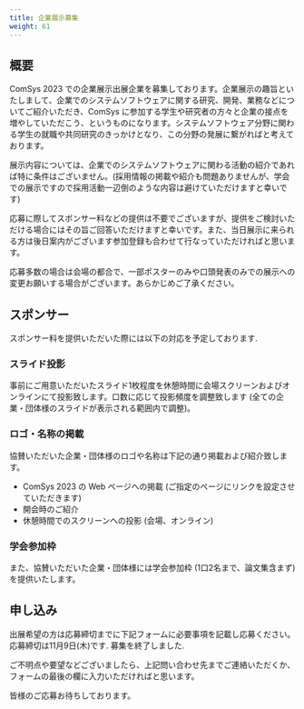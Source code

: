 ```yaml
---
title: 企業展示募集
weight: 61
---
```

## 概要

ComSys 2023 での企業展示出展企業を募集しております。企業展示の趣旨といたしまして、企業でのシステムソフトウェアに関する研究、開発、業務などについてご紹介いただき、ComSys に参加する学生や研究者の方々と企業の接点を増やしていただこう、というものになります。システムソフトウェア分野に関わる学生の就職や共同研究のきっかけとなり、この分野の発展に繋がればと考えております。

展示内容については、企業でのシステムソフトウェアに関わる活動の紹介であれば特に条件はございません。(採用情報の掲載や紹介も問題ありませんが、学会での展示ですので採用活動一辺倒のような内容は避けていただけますと幸いです)

応募に際してスポンサー料などの提供は不要でございますが、提供をご検討いただける場合にはその旨ご回答いただけますと幸いです。また、当日展示に来られる方は後日案内がございます参加登録も合わせて行なっていただければと思います。

応募多数の場合は会場の都合で、一部ポスターのみや口頭発表のみでの展示への変更お願いする場合がございます。あらかじめご了承ください。

## スポンサー

スポンサー料を提供いただいた際には以下の対応を予定しております.

### スライド投影

事前にご用意いただいたスライド1枚程度を休憩時間に会場スクリーンおよびオンラインにて投影致します。口数に応じて投影頻度を調整致します (全ての企業・団体様のスライドが表示される範囲内で調整)。

### ロゴ・名称の掲載

協賛いただいた企業・団体様のロゴや名称は下記の通り掲載および紹介致します。

- ComSys 2023 の Web ページへの掲載 (ご指定のページにリンクを設定させていただきます)
- 開会時のご紹介
- 休憩時間でのスクリーンへの投影 (会場、オンライン)

### 学会参加枠

また、協賛いただいた企業・団体様には学会参加枠 (1口2名まで、論文集含まず)を提供いたします。

## 申し込み

出展希望の方は応募締切までに下記フォームに必要事項を記載し応募ください。応募締切は11月9日(木)です. 募集を終了しました.

ご不明点や要望などございましたら、上記問い合わせ先までご連絡いただくか、フォームの最後の欄に入力いただければと思います。

皆様のご応募お待ちしております。

